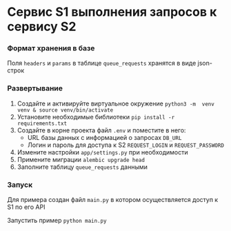 # Сервис S1 выполнения запросов к сервису S2

### Формат хранения в базе
Поля `headers` и `params` в таблице `queue_requests` хранятся в виде json-строк

### Развертывание
1. Создайте и активируйте виртуальное окружение `python3 -m  venv venv & source venv/bin/activate`
2. Установите необходимые библиотеки `pip install -r requirements.txt`
3. Создайте в корне проекта файл `.env` и поместите в него:
   * URL базы данных с информацией о запросах `DB_URL`
   * Логин и пароль для доступа к S2 `REQUEST_LOGIN` и `REQUEST_PASSWORD`
4. Измените настройки `app/settings.py` при необходимости
5. Примените миграции `alembic upgrade head`
6. Заполните таблицу `queue_requests` данными

### Запуск
Для примера создан файл `main.py` в котором осуществляется доступ к S1 по его API 

Запустить пример `python main.py`